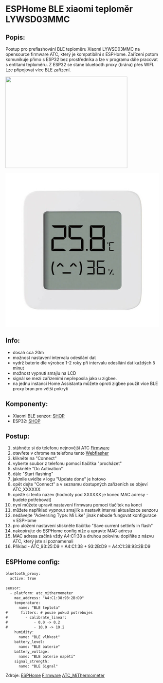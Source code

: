 # ESPHome BLE xiaomi teploměr LYWSD03MMC

## Popis:
Postup pro preflashování BLE teploměru Xiaomi LYWSD03MMC na opensource firmware ATC, který je kompatibilní s ESPHome.
Zařízení potom komunikuje přímo s ESP32 bez prostředníka a lze v programu dále pracovat s entitami teploměru.
Z ESP32 se stane bluetooth proxy (brána) přes WIFI. Lze připojovat více BLE zařízení.

<img src="(https://github.com/peca2345/ESPHome-BLE-xiaomi-LYWSD03MMC/blob/main/IMG/xiaomi_ble_temperature.jpg?raw=true)" width="400" height="300">


![IMG](https://github.com/peca2345/ESPHome-BLE-xiaomi-LYWSD03MMC/blob/main/IMG/xiaomi_ble_temperature.jpg?raw=true)

## Info:
- dosah cca 20m
- možnost nastavení intervalu odesílání dat 
- vydrž baterie dle výrobce 1-2 roky při intervalu odesílání dat každých 5 minut
- možnost vypnutí smajlu na LCD
- signál se mezi zařízeními nepřeposíla jako u zigbee.
- na jednu instanci Home Assistanta můžete oproti zigbee použít více BLE proxy bran pro větší pokrytí 



## Komponenty:
- Xiaomi BLE senzor: [SHOP](https://www.aliexpress.com/item/1005004038986541.html?spm=a2g0o.productlist.main.19.6c0828ab2pLzZe&algo_pvid=b4e00c04-2583-4e5c-83e7-fa112be91db1&algo_exp_id=b4e00c04-2583-4e5c-83e7-fa112be91db1-9&pdp_npi=3%40dis%21CZK%21199.45%21137.54%21%21%21%21%21%40211bf04a16827115197988812d07a0%2112000027838365642%21sea%21CZ%21166466096&curPageLogUid=mf5jOVf44hjo)
- ESP32: [SHOP](https://www.aliexpress.com/item/1005005246146177.html?spm=a2g0o.productlist.main.1.18cd7404DIFcOK&algo_pvid=daedd95e-ba9a-4aed-a695-54dff0fa1af4&algo_exp_id=daedd95e-ba9a-4aed-a695-54dff0fa1af4-0&pdp_npi=3%40dis%21CZK%21118.58%2181.74%21%21%21%21%21%40211bf4c516827119032341282d07ad%2112000032346510820%21sea%21CZ%21166466096&curPageLogUid=NmCOeBunLWwI)

## Postup:
1. stáhněte si do telefonu nejnovější ATC [Firmware](https://github.com/atc1441/ATC_MiThermometer/releases)
2. otevřete v chrome na telefonu tento [Webflasher](https://atc1441.github.io/TelinkFlasher.html)
3. klikněte na "Connect"
4. vyberte soubor z telefonu pomocí tlačítka "procházet"
5. stiskněte "Do Activation"
6. dále "Start flashing"
7. jakmile uvidíte v logu "Update done" je hotovo
8. opět dejte "Connect" a v seznamu dostupných zařízeních se objeví ATC_XXXXXX
9. opiště si tento název (hodnoty pod XXXXXX je konec MAC adresy - budete potřebovat)
10. nyní můžete upravit nastavení firmwaru pomocí tlačítek na konci
11. můžete například vypnout smajlík a nastavit interval aktualizace senzoru 
12. nedávejte "Adversing Type: Mi Like" jinak nebude fungovat konfigurace v ESPHome
13. pro uložení nastavení stiskněte tlačítko "Save current settinfs in flash"
14. nakopírujte do ESPHome config níže a upravte MAC adresu
15. MAC adresa začíná vždy A4:C1:38 a druhou polovinu doplňíte z názvu ATC, který jste si poznamenali 
16. Příklad - ATC_93:25:D9 = A4:C1:38 + 93:2B:D9 = A4:C1:38:93:2B:D9

## ESPHome config:
```
bluetooth_proxy:
  active: true

sensor:
  - platform: atc_mithermometer
    mac_address: "A4:C1:38:93:2B:D9"
    temperature:
      name: "BLE teplota"
#      filters: # pouze pokud potrebujes
#        - calibrate_linear:
#            - 0.0 -> 0.2
#            - 10.0 -> 10.2
    humidity:
      name: "BLE vlhkost"
    battery_level:
      name: "BLE baterie"
    battery_voltage:
      name: "BLE baterie napětí"
    signal_strength:
      name: "BLE Signal"
```
Zdroje:
 [ESPHome](https://esphome.io/components/sensor/xiaomi_ble.html)
 [Firmware](https://github.com/atc1441/ATC_MiThermometer/releases)
 [ATC_MiThermometer](https://github.com/atc1441/ATC_MiThermometer)
